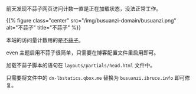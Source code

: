 
前天发现不蒜子网页访问计数一直是正在加载状态，没法正常工作。  

<!--more-->

{{% figure class="center" src="/img/busuanzi-domain/busuanzi.png" alt="不蒜子" title="不蒜子" %}}  

本站的访问量计数用的是<a href="https://busuanzi.ibruce.info//" rel="noopener" target="_blank">不蒜子</a>。  

even 主题启用不蒜子很简单，只需要在博客配置文件里启用即可。  

加载不蒜子脚本的语句在 `layouts/partials/head.html` 文件中。  

只需要将文件中的 `dn-lbstatics.qbox.me` 替换为 `busuanzi.ibruce.info` 即可修复。  




